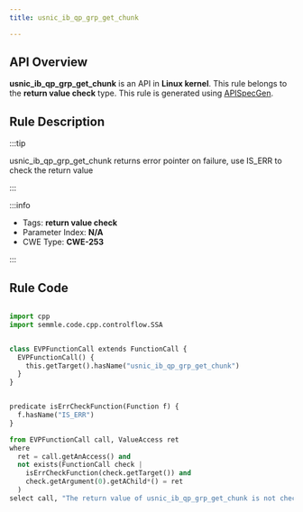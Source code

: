 ```yaml
---
title: usnic_ib_qp_grp_get_chunk

---
```



## API Overview
**usnic_ib_qp_grp_get_chunk** is an API in **Linux kernel**. This rule belongs to the **return value check** type. This rule is generated using [APISpecGen](../../tools/APISpecGen).
## Rule Description

:::tip

usnic_ib_qp_grp_get_chunk returns error pointer on failure, use IS_ERR to check the return value

:::

:::info

- Tags: **return value check**
- Parameter Index: **N/A**
- CWE Type: **CWE-253**

:::

## Rule Code
```python

import cpp
import semmle.code.cpp.controlflow.SSA


class EVPFunctionCall extends FunctionCall {
  EVPFunctionCall() {
    this.getTarget().hasName("usnic_ib_qp_grp_get_chunk")
  }
}


predicate isErrCheckFunction(Function f) {
  f.hasName("IS_ERR") 
}

from EVPFunctionCall call, ValueAccess ret
where
  ret = call.getAnAccess() and
  not exists(FunctionCall check |
    isErrCheckFunction(check.getTarget()) and
    check.getArgument(0).getAChild*() = ret
  )
select call, "The return value of usnic_ib_qp_grp_get_chunk is not checked with IS_ERR."
    
```